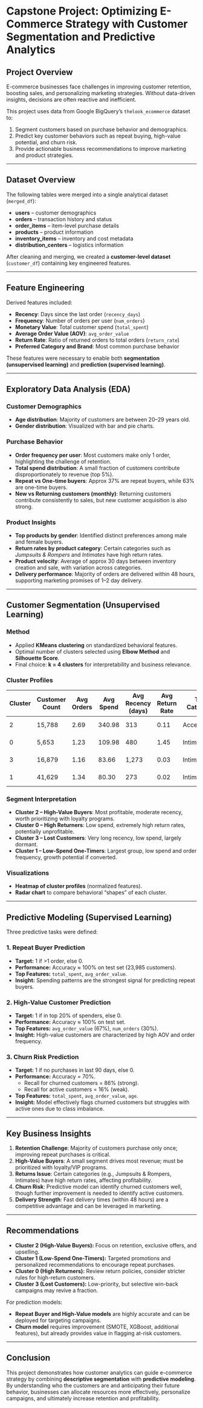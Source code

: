 # Capstone Project: Optimizing E-Commerce Strategy with Customer Segmentation and Predictive Analytics

## Project Overview
E-commerce businesses face challenges in improving customer retention, boosting sales, and personalizing marketing strategies. Without data-driven insights, decisions are often reactive and inefficient.  

This project uses data from Google BigQuery’s `thelook_ecommerce` dataset to:  
1. Segment customers based on purchase behavior and demographics.  
2. Predict key customer behaviors such as repeat buying, high-value potential, and churn risk.  
3. Provide actionable business recommendations to improve marketing and product strategies.  

---

## Dataset Overview
The following tables were merged into a single analytical dataset (`merged_df`):  
- **users** – customer demographics  
- **orders** – transaction history and status  
- **order_items** – item-level purchase details  
- **products** – product information  
- **inventory_items** – inventory and cost metadata  
- **distribution_centers** – logistics information  

After cleaning and merging, we created a **customer-level dataset** (`customer_df`) containing key engineered features.

---

## Feature Engineering
Derived features included:  
- **Recency**: Days since the last order (`recency_days`)  
- **Frequency**: Number of orders per user (`num_orders`)  
- **Monetary Value**: Total customer spend (`total_spent`)  
- **Average Order Value (AOV)**: `avg_order_value`  
- **Return Rate**: Ratio of returned orders to total orders (`return_rate`)  
- **Preferred Category and Brand**: Most common purchase behavior  

These features were necessary to enable both **segmentation (unsupervised learning)** and **prediction (supervised learning)**.

---

## Exploratory Data Analysis (EDA)

### Customer Demographics
- **Age distribution**: Majority of customers are between 20–29 years old.  
- **Gender distribution**: Visualized with bar and pie charts.  

### Purchase Behavior
- **Order frequency per user**: Most customers make only 1 order, highlighting the challenge of retention.  
- **Total spend distribution**: A small fraction of customers contribute disproportionately to revenue (top 5%).  
- **Repeat vs One-time buyers**: Approx 37% are repeat buyers, while 63% are one-time buyers.  
- **New vs Returning customers (monthly)**: Returning customers contribute consistently to sales, but new customer acquisition is also strong.  

### Product Insights
- **Top products by gender**: Identified distinct preferences among male and female buyers.  
- **Return rates by product category**: Certain categories such as *Jumpsuits & Rompers* and *Intimates* have high return rates.  
- **Product velocity**: Average of approx 30 days between inventory creation and sale, with variation across categories.  
- **Delivery performance**: Majority of orders are delivered within 48 hours, supporting marketing promises of 1–2 day delivery.  

---

## Customer Segmentation (Unsupervised Learning)

### Method
- Applied **KMeans clustering** on standardized behavioral features.  
- Optimal number of clusters selected using **Elbow Method** and **Silhouette Score**.  
- Final choice: **k = 4 clusters** for interpretability and business relevance.  

### Cluster Profiles
| Cluster | Customer Count | Avg Orders | Avg Spend | Avg Recency (days) | Avg Return Rate | Top Category | Top Brand |
|---------|----------------|------------|-----------|---------------------|-----------------|--------------|-----------|
| 2       | 15,788         | 2.69       | 340.98    | 313                 | 0.11            | Accessories  | Allegra K |
| 0       | 5,653          | 1.23       | 109.98    | 480                 | 1.45            | Intimates    | Allegra K |
| 3       | 16,879         | 1.16       | 83.66     | 1,273               | 0.03            | Intimates    | Allegra K |
| 1       | 41,629         | 1.34       | 80.30     | 273                 | 0.02            | Intimates    | Allegra K |

### Segment Interpretation
- **Cluster 2 – High-Value Buyers**: Most profitable, moderate recency, worth prioritizing with loyalty programs.  
- **Cluster 0 – High Returners**: Low spend, extremely high return rates, potentially unprofitable.  
- **Cluster 3 – Lost Customers**: Very long recency, low spend, largely dormant.  
- **Cluster 1 – Low-Spend One-Timers**: Largest group, low spend and order frequency, growth potential if converted.  

### Visualizations
- **Heatmap of cluster profiles** (normalized features).  
- **Radar chart** to compare behavioral “shapes” of each cluster.  

---

## Predictive Modeling (Supervised Learning)

Three predictive tasks were defined:  

### 1. Repeat Buyer Prediction
- **Target:** 1 if >1 order, else 0.  
- **Performance:** Accuracy ≈ 100% on test set (23,985 customers).  
- **Top Features:** `total_spent`, `avg_order_value`.  
- **Insight:** Spending patterns are the strongest signal for predicting repeat buyers.  

### 2. High-Value Customer Prediction
- **Target:** 1 if in top 20% of spenders, else 0.  
- **Performance:** Accuracy ≈ 100% on test set.  
- **Top Features:** `avg_order_value` (67%), `num_orders` (30%).  
- **Insight:** High-value customers are characterized by high AOV and order frequency.  

### 3. Churn Risk Prediction
- **Target:** 1 if no purchases in last 90 days, else 0.  
- **Performance:** Accuracy = 70%.  
  - Recall for churned customers = 86% (strong).  
  - Recall for active customers = 16% (weak).  
- **Top Features:** `total_spent`, `avg_order_value`, `age`.  
- **Insight:** Model effectively flags churned customers but struggles with active ones due to class imbalance.  

---

## Key Business Insights

1. **Retention Challenge**: Majority of customers purchase only once; improving repeat purchases is critical.  
2. **High-Value Buyers**: A small segment drives most revenue; must be prioritized with loyalty/VIP programs.  
3. **Returns Issue**: Certain categories (e.g., Jumpsuits & Rompers, Intimates) have high return rates, affecting profitability.  
4. **Churn Risk**: Predictive model can identify churned customers well, though further improvement is needed to identify active customers.  
5. **Delivery Strength**: Fast delivery times (within 48 hours) are a competitive advantage and can be leveraged in marketing.  

---

## Recommendations

- **Cluster 2 (High-Value Buyers):** Focus on retention, exclusive offers, and upselling.  
- **Cluster 1 (Low-Spend One-Timers):** Targeted promotions and personalized recommendations to encourage repeat purchases.  
- **Cluster 0 (High Returners):** Review return policies, consider stricter rules for high-return customers.  
- **Cluster 3 (Lost Customers):** Low-priority, but selective win-back campaigns may revive a fraction.  

For prediction models:  
- **Repeat Buyer and High-Value models** are highly accurate and can be deployed for targeting campaigns.  
- **Churn model** requires improvement (SMOTE, XGBoost, additional features), but already provides value in flagging at-risk customers.  

---

## Conclusion
This project demonstrates how customer analytics can guide e-commerce strategy by combining **descriptive segmentation** with **predictive modeling**. By understanding who the customers are and anticipating their future behavior, businesses can allocate resources more effectively, personalize campaigns, and ultimately increase retention and profitability.  
